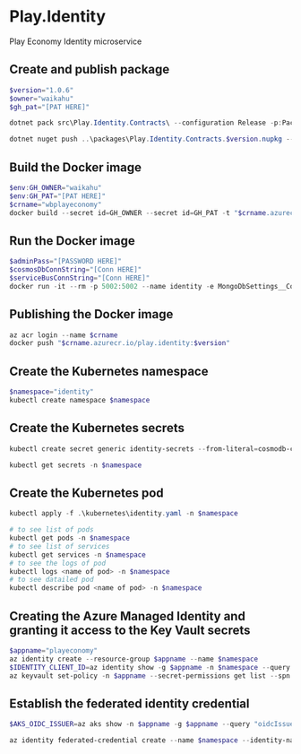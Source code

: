 # Play.Identity
Play Economy Identity microservice

## Create and publish package
```powershell
$version="1.0.6"
$owner="waikahu"
$gh_pat="[PAT HERE]"

dotnet pack src\Play.Identity.Contracts\ --configuration Release -p:PackageVersion=$version -p:RepositoryUrl=https://github.com/$owner/play.identity -o ..\packages

dotnet nuget push ..\packages\Play.Identity.Contracts.$version.nupkg --api-key $gh_pat --source "github" 
```

## Build the Docker image
```powershell
$env:GH_OWNER="waikahu"
$env:GH_PAT="[PAT HERE]"
$crname="wbplayeconomy"
docker build --secret id=GH_OWNER --secret id=GH_PAT -t "$crname.azurecr.io/play.identity:$version" .
```

## Run the Docker image
```powershell
$adminPass="[PASSWORD HERE]"
$cosmosDbConnString="[Conn HERE]"
$serviceBusConnString="[Conn HERE]"
docker run -it --rm -p 5002:5002 --name identity -e MongoDbSettings__ConnectionString=$cosmosDbConnString -e ServiceBusSettings__ConnectionString=$serviceBusConnString -e ServiceSettings__MessageBroker="SERVICEBUS" -e IdentitySettings__AdminUserPassword=$adminPass play.identity:$version
```

## Publishing the Docker image
```powershell
az acr login --name $crname
docker push "$crname.azurecr.io/play.identity:$version"
```

## Create the Kubernetes namespace
```powershell
$namespace="identity"
kubectl create namespace $namespace
```

## Create the Kubernetes secrets
```powershell
kubectl create secret generic identity-secrets --from-literal=cosmodb-connectionstring=$cosmosDbConnString --from-literal=servicebus-connectionstring=$serviceBusConnString --from-literal=admin-password=$adminPass -n $namespace

kubectl get secrets -n $namespace
```

## Create the Kubernetes pod
```powershell
kubectl apply -f .\kubernetes\identity.yaml -n $namespace

# to see list of pods
kubectl get pods -n $namespace
# to see list of services
kubectl get services -n $namespace
# to see the logs of pod
kubectl logs <name of pod> -n $namespace
# to see datailed pod
kubectl describe pod <name of pod> -n $namespace
```

## Creating the Azure Managed Identity and granting it access to the Key Vault secrets
```powershell
$appname="playeconomy"
az identity create --resource-group $appname --name $namespace
$IDENTITY_CLIENT_ID=az identity show -g $appname -n $namespace --query clientId -otsv
az keyvault set-policy -n $appname --secret-permissions get list --spn $IDENTITY_CLIENT_ID
```

## Establish the federated identity credential
```powershell
$AKS_OIDC_ISSUER=az aks show -n $appname -g $appname --query "oidcIssuerProfile.issuerUrl" -otsv

az identity federated-credential create --name $namespace --identity-name $namespace --resource-group $appname --issuer $AKS_OIDC_ISSUER --subject "system:serviceaccount:${namespace}:${namespace}-serviceaccount"
```